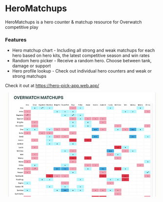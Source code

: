 # HeroMatchups

HeroMatchups is a hero counter & matchup resource for Overwatch competitive play

### Features
* Hero matchup chart - Including all strong and weak matchups for each hero based on hero kits, the latest competitive season and win rates 
* Random hero picker - Receive a random hero. Choose between tank, damage or support 
* Hero profile lookup - Check out individual hero counters and weak or strong matchups

Check it out at https://hero-pick-app.web.app/

![](client/public/heromatchups-screenshot02.png)
